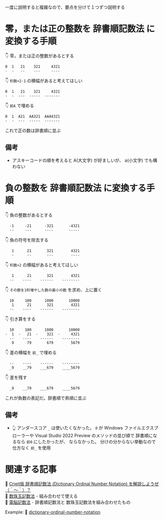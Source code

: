 一度に説明すると複雑なので、要点を分けて１つずつ説明する  

# 零，または正の整数を 辞書順記数法 に変換する手順

👇 零，または正の整数があるとする

```plaintext
0  1   21    321     4321
-  -   --    ---     ----
```

👇 `桁数×2-1` の横幅があると考えてほしい

```plaintext
0  1   21    321     4321
-  -  ---  -----  -------
```

👇 `前A` で埋める

```plaintext
0  1  A21  AA321  AAA4321
-  -  ---  -----  -------
```

これで正の数は辞書順に並ぶ  

## 備考

* アスキーコードの順を考えると A(大文字) が好ましいが、 a(小文字) でも構わない  

# 負の整数を 辞書順記数法 に変換する手順

👇 負の整数があるとする  

```plaintext
  -1     -21      -321       -4321
  --     ---      ----       -----
```

👇 負の符号を除去する  

```plaintext
   1      21       321        4321
   -      --       ---        ----
```

👇 `桁数×2` の横幅があると考えてほしい  

```plaintext
   1      21       321        4321
  --    ----    ------    --------
```

👇 `その数を1桁増やした数の最小の数` を求め、上に置く  

```plaintext
  10     100      1000       10000
   1      21       321        4321
  --    ----    ------    --------
```

👇 引き算をする  

```plaintext
  10     100      1000       10000
-  1  -   21  -    321  -     4321
  --    ----    ------    --------
   9      79       679        5679
```

👇 差の横幅を `前_` で埋める  

```plaintext
  --    ----    ------    --------
  _9    __79    ___679    ____5679
```

👇 差を残す  

```
  _9    __79    ___679    ____5679
```

これが負数の表記だ。辞書順で昇順に並ぶ  

## 備考

* 👆 アンダースコア `_` は使いたくなかった。 `0` が Windows ファイルエクスプローラーや Visual Studio 2022 Preview のメソッドの並び順で 辞書順になるなら `前0` にしたかったが、 ならなかった。 分けの分からない挙動なので仕方なく `前_` を使用

# 関連する記事

📖 [Crieit版 辞書順記数法 (Dictionary Ordinal Number Notation) を解説しようぜ（＾～＾）？](https://crieit.net/posts/Dictionary-Ordinal-Number-Notation)  
📖 [数珠玉記数法](https://crieit.net/posts/Beads-Nested-Number-Notation) - 組み合わせて使える  
📖 [電脳記数法](https://crieit.net/posts/Cyber-Number-Notation) - 辞書順記数法と 数珠玉記数法を組み合わせたもの  

Example: 📖 [dictionary-ordinal-number-notation](https://github.com/muzudho/dictionary-ordinal-number-notation)
